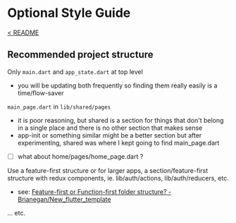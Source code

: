 # Optional Style Guide

[< README]

## Recommended project structure

Only `main.dart` and `app_state.dart` at top level

- you will be updating both frequently so finding them really easily is a time/flow-saver

`main_page.dart` in `lib/shared/pages`

- it is poor reasoning, but shared is a section for things that don't belong in a single place and there is no other section that makes sense
- app-init or something similar might be a better section but after experimenting, shared was where I kept going to find main_page.dart
- [ ]  what about home/pages/home_page.dart ?

Use a feature-first structure or for larger apps, a section/feature-first structure with redux components, ie. lib/auth/actions, lib/auth/reducers, etc.

- see: [Feature-first or Function-first folder structure? - Brianegan/New_flutter_template](https://issueexplorer.com/issue/brianegan/new_flutter_template/10)

... etc.

[< README]: ../../README.md

